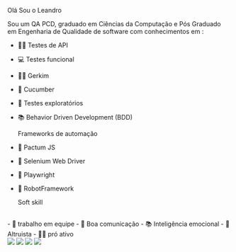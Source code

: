 Olá Sou o Leandro

 Sou um QA PCD, graduado em Ciências da Computação e Pós Graduado em Engenharia de Qualidade de software com conhecimentos em :

- 👩‍💻 Testes de API
- 💻 Testes funcional 
- 🧑‍💻 Gerkim 
- 🥒 Cucumber
- 🔎 Testes exploratórios
- 📚 Behavior Driven Development (BDD) 

  Frameworks de automação
  
- 🤖 Pactum JS 
- 🤖 Selenium Web Driver
- 🤖 Playwright
- 🤖 RobotFramework

  Soft skill
<br>
- 👦 trabalho  em equipe 
- 📣 Boa comunicação 
- 📚 Inteligência emocional
- 👯 Altruista
- 🧑‍💼 pró ativo


<div> 
  <a href="https://www.youtube.com/channel/UCx9AcErVhwwkGgnziPoZn0g" target="_blank"><img src="https://img.shields.io/badge/YouTube-FF0000?style=for-the-badge&logo=youtube&logoColor=white" target="_blank"></a>
  <a href="https://www.instagram.com/pcdleandromaz" target="_blank"><img src="https://img.shields.io/badge/-Instagram-%23E4405F?style=for-the-badge&logo=instagram&logoColor=white" target="_blank"></a>
  <a href = "mailto:leandromaz1988@gmail.com"><img src="https://img.shields.io/badge/-Gmail-%23333?style=for-the-badge&logo=gmail&logoColor=white" target="_blank"></a>
  <a href="https://www.linkedin.com/in/leandro-luiz-mazzuchello-6530a0116" target="_blank"><img src="https://img.shields.io/badge/-LinkedIn-%230077B5?style=for-the-badge&logo=linkedin&logoColor=white" target="_blank"></a> 
  
</div>
